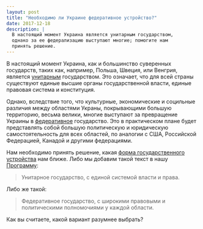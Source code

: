 ```yaml
---
layout: post
title: "Необходимо ли Украине федеративное устройство?"
date: 2017-12-18
description: |
  В настоящий момент Украина является унитарным государством,
  однако за ее федерализацию выступают многие; помогите нам
  принять решение.
---
```


В настоящий момент Украина, как и большинство суверенных государств, таких
как, например, Польша, Швеция, или Венгрия,
является [унитарным](https://ru.wikipedia.org/wiki/%D0%A3%D0%BD%D0%B8%D1%82%D0%B0%D1%80%D0%BD%D0%BE%D0%B5_%D0%B3%D0%BE%D1%81%D1%83%D0%B4%D0%B0%D1%80%D1%81%D1%82%D0%B2%D0%BE)
государством. Это означает, что для всей страны существуют единые
высшие органы государственной власти, единые правовая система и конституция.

Однако, вследствие того, что культурные, экономические и социльные различия
между областями Украны, покрывающими большую территорию, весьма велики,
многие выступают за превращение Украины в
[федеративное](https://ru.wikipedia.org/wiki/%D0%A4%D0%B5%D0%B4%D0%B5%D1%80%D0%B0%D1%82%D0%B8%D0%B2%D0%BD%D0%BE%D0%B5_%D0%B3%D0%BE%D1%81%D1%83%D0%B4%D0%B0%D1%80%D1%81%D1%82%D0%B2%D0%BE)
государство. Это в практическом плане будет представлять собой большую политическую и
юридическую самостоятельность для всех областей, по аналогии с
США, Российской Федерацией, Канадой и другими федерациями.

Нам необходимо принять решение, какая
[форма государственного устройства](https://ru.wikipedia.org/wiki/%D0%A4%D0%BE%D1%80%D0%BC%D0%B0_%D0%B3%D0%BE%D1%81%D1%83%D0%B4%D0%B0%D1%80%D1%81%D1%82%D0%B2%D0%B5%D0%BD%D0%BD%D0%BE%D0%B3%D0%BE_%D1%83%D1%81%D1%82%D1%80%D0%BE%D0%B9%D1%81%D1%82%D0%B2%D0%B0)
нам ближе. Либо мы добавим такой текст в нашу [Программу](/program.html):

> Унитарное государство, с единой системой власти и права.

Либо же такой:

> Федеративное государство, с широкими правовыми и политическими полномочиями
у каждой области.

Как вы считаете, какой вариант разумнее выбрать?
